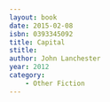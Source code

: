 ```yaml
---
layout: book
date: 2015-02-08
isbn: 0393345092
title: Capital
stitle: 
author: John Lanchester
year: 2012
category:
    - Other Fiction
---
```

